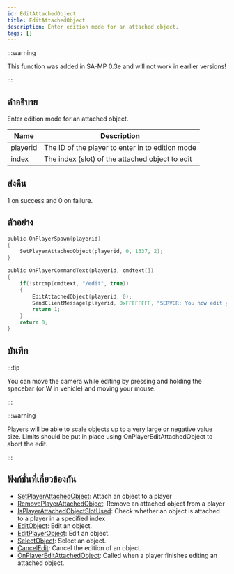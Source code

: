 ```yaml
---
id: EditAttachedObject
title: EditAttachedObject
description: Enter edition mode for an attached object.
tags: []
---
```


:::warning

This function was added in SA-MP 0.3e and will not work in earlier versions!

:::

## คำอธิบาย

Enter edition mode for an attached object.

| Name     | Description                                      |
| -------- | ------------------------------------------------ |
| playerid | The ID of the player to enter in to edition mode |
| index    | The index (slot) of the attached object to edit  |

## ส่งคืน

1 on success and 0 on failure.

## ตัวอย่าง

```c
public OnPlayerSpawn(playerid)
{
    SetPlayerAttachedObject(playerid, 0, 1337, 2);
}

public OnPlayerCommandText(playerid, cmdtext[])
{
    if(!strcmp(cmdtext, "/edit", true))
    {
        EditAttachedObject(playerid, 0);
        SendClientMessage(playerid, 0xFFFFFFFF, "SERVER: You now edit your attached object on index slot 0!");
        return 1;
    }
    return 0;
}
```

## บันทึก

:::tip

You can move the camera while editing by pressing and holding the spacebar (or W in vehicle) and moving your mouse.

:::

:::warning

Players will be able to scale objects up to a very large or negative value size. Limits should be put in place using OnPlayerEditAttachedObject to abort the edit.

:::

## ฟังก์ชั่นที่เกี่ยวข้องกัน

- [SetPlayerAttachedObject](../functions/SetPlayerAttachedObject): Attach an object to a player
- [RemovePlayerAttachedObject](../functions/RemovePlayerAttachedObject): Remove an attached object from a player
- [IsPlayerAttachedObjectSlotUsed](../functions/IsPlayerAttachedObjectSlotUsed): Check whether an object is attached to a player in a specified index
- [EditObject](../functions/EditObject): Edit an object.
- [EditPlayerObject](../functions/EditPlayerObject): Edit an object.
- [SelectObject](../functions/SelectObject): Select an object.
- [CancelEdit](../functions/CancelEdit): Cancel the edition of an object.
- [OnPlayerEditAttachedObject](../callbacks/OnPlayerEditAttachedObject): Called when a player finishes editing an attached object.
